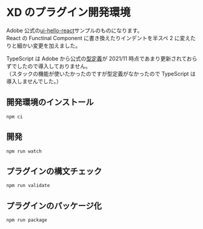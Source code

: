 # XD のプラグイン開発環境

Adobe 公式の[ui-hello-react](https://github.com/AdobeXD/plugin-samples/tree/master/ui-hello-react)サンプルのものになります。<br>
React の Functinal Component に書き換えたりインデントを半スペ 2 に変えたりと細かい変更を加えました。

TypeScript は Adobe から公式の[型定義](https://github.com/AdobeXD/typings/tree/xd-29-updates)が 2021/11 時点であまり更新されておらずでしたので導入しておりません。<br>
（スタックの機能が使いたかったのですが型定義がなかったので TypeScript は導入しませんでした。）

## 開発環境のインストール

```
npm ci
```

## 開発

```
npm run watch
```

## プラグインの構文チェック

```
npm run validate
```

## プラグインのパッケージ化

```
npm run package
```
